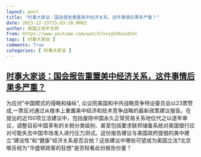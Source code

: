 ```yaml
---
layout: post
title: "时事大家谈：国会报告重置美中经济关系，这件事情后果多严重？"
date: 2023-12-15T15:03:10.000Z
author: 美国之音中文网
from: https://www.youtube.com/watch?v=zyU3kasZnVc
tags: [ 时事大家谈 ]
comments: True
categories: [ 时事大家谈 ]
---
```

<!--1702652590000-->
[时事大家谈：国会报告重置美中经济关系，这件事情后果多严重？](https://www.youtube.com/watch?v=zyU3kasZnVc)
------

<div>
为应对"中国模式的侵略和操纵", 众议院美国和中共战略竞争特设委员会以23票赞成,一票反对通过从根本上重置美中经济和技术竞争战略的最新政策建议报告。在提出的近150项立法建议中，包括废除中国永久正常贸易关系地位代之以逐年审议，调整目前中国享有的关税分类级别、甚至包括要求联邦储备系统对美国银行应对可能失去中国市场准入进行压力测试。这份报告建议与美国政府提倡的美中建立“建设性”和“健康”经济关系是否合拍？这些建议中哪些可望成为美国立法?北京喉舌视为"华盛顿政客的狂想"是否轻看此份报告份量？
</div>

